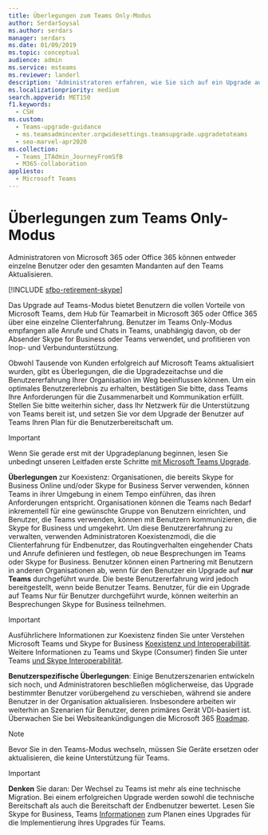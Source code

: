 ```yaml
---
title: Überlegungen zum Teams Only-Modus
author: SerdarSoysal
ms.author: serdars
manager: serdars
ms.date: 01/09/2019
ms.topic: conceptual
audience: admin
ms.service: msteams
ms.reviewer: landerl
description: 'Administratoren erfahren, wie Sie sich auf ein Upgrade auf den Microsoft Teams im Admin Center Microsoft Teams vorbereiten.'
ms.localizationpriority: medium
search.appverid: MET150
f1.keywords:
  - CSH
ms.custom:
  - Teams-upgrade-guidance
  - ms.teamsadmincenter.orgwidesettings.teamsupgrade.upgradetoteams
  - seo-marvel-apr2020
ms.collection:
  - Teams_ITAdmin_JourneyFromSfB
  - M365-collaboration
appliesto:
  - Microsoft Teams
---
```


# <a name="teams-only-mode-considerations"></a>Überlegungen zum Teams Only-Modus

Administratoren von Microsoft 365 oder Office 365 können entweder einzelne Benutzer oder den gesamten Mandanten auf den Teams Aktualisieren.  

[!INCLUDE [sfbo-retirement-skype](../Skype/Hub/includes/sfbo-retirement.md)]

Das Upgrade auf Teams-Modus bietet Benutzern die vollen Vorteile von Microsoft Teams, dem Hub für Teamarbeit in Microsoft 365 oder Office 365 über eine einzelne Clienterfahrung. Benutzer im Teams Only-Modus empfangen alle Anrufe und Chats in Teams, unabhängig davon, ob der Absender Skype for Business oder Teams verwendet, und profitieren von Inop- und Verbundunterstützung.

Obwohl Tausende von Kunden erfolgreich auf Microsoft Teams aktualisiert wurden, gibt es Überlegungen, die die Upgradezeitachse und die Benutzererfahrung Ihrer Organisation im Weg beeinflussen können. Um ein optimales Benutzererlebnis zu erhalten, bestätigen Sie bitte, dass Teams Ihre Anforderungen für die Zusammenarbeit und Kommunikation erfüllt. Stellen Sie bitte weiterhin sicher, dass Ihr Netzwerk für die Unterstützung von Teams bereit ist, und setzen Sie vor dem Upgrade der Benutzer auf Teams Ihren Plan für die Benutzerbereitschaft um. 

> [!IMPORTANT]
> Wenn Sie gerade erst mit der Upgradeplanung beginnen, lesen Sie unbedingt unseren Leitfaden erste Schritte [mit Microsoft Teams Upgrade](upgrade-start-here.md). 

**Überlegungen** zur Koexistenz: Organisationen, die bereits Skype for Business Online und/oder Skype for Business Server verwenden, können Teams in ihrer Umgebung in einem Tempo einführen, das ihren Anforderungen entspricht. Organisationen können die Teams nach Bedarf inkrementell für eine gewünschte Gruppe von Benutzern einrichten, und Benutzer, die Teams verwenden, können mit Benutzern kommunizieren, die Skype for Business und umgekehrt. Um diese Benutzererfahrung zu verwalten, verwenden Administratoren Koexistenzmodi, die die Clienterfahrung für Endbenutzer, das Routingverhalten eingehender Chats und Anrufe definieren und festlegen, ob neue Besprechungen im Teams oder Skype for Business. Benutzer können einen Partnering mit Benutzern in anderen Organisationen ab, wenn für den Benutzer ein Upgrade auf **nur Teams** durchgeführt wurde. Die beste Benutzererfahrung wird jedoch bereitgestellt, wenn beide Benutzer Teams. Benutzer, für die ein Upgrade auf Teams Nur für Benutzer durchgeführt wurde, können weiterhin an Besprechungen Skype for Business teilnehmen. 

> [!IMPORTANT]
> Ausführlichere Informationen zur Koexistenz finden Sie unter Verstehen Microsoft Teams und Skype for Business [Koexistenz und Interoperabilität](teams-and-skypeforbusiness-coexistence-and-interoperability.md). Weitere Informationen zu Teams und Skype (Consumer) finden Sie unter Teams [und Skype Interoperabilität](teams-skype-interop.md).


**Benutzerspezifische Überlegungen**: Einige Benutzerszenarien entwickeln sich noch, und Administratoren beschließen möglicherweise, das Upgrade bestimmter Benutzer vorübergehend zu verschieben, während sie andere Benutzer in der Organisation aktualisieren. Insbesondere arbeiten wir weiterhin an Szenarien für Benutzer, deren primäres Gerät VDI-basiert ist. Überwachen Sie bei Websiteankündigungen die Microsoft 365 [Roadmap](https://www.microsoft.com/microsoft-365/roadmap).

> [!NOTE]
> Bevor Sie in den Teams-Modus wechseln, müssen Sie Geräte ersetzen oder aktualisieren, die keine Unterstützung für Teams. 

> [!IMPORTANT]
> **Denken** Sie daran: Der Wechsel zu Teams ist mehr als eine technische Migration. Bei einem erfolgreichen Upgrade werden sowohl die technische Bereitschaft als auch die Bereitschaft der Endbenutzer bewertet. Lesen Sie Skype for Business, Teams [Informationen](upgrade-framework.md) zum Planen eines Upgrades für die Implementierung ihres Upgrades für Teams.  
